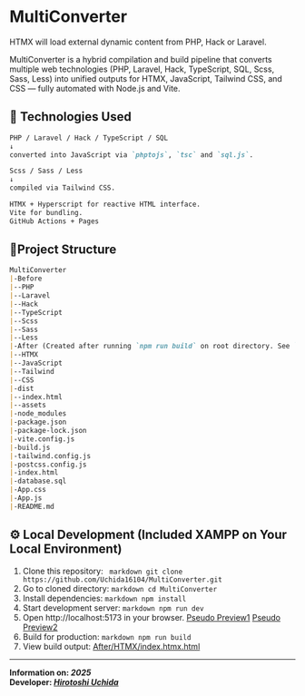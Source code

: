 # MultiConverter

HTMX will load external dynamic content from PHP, Hack or Laravel.


MultiConverter is a hybrid compilation and build pipeline that converts multiple web technologies (PHP, Laravel, Hack, TypeScript, SQL, Scss, Sass, Less) into unified outputs for HTMX, JavaScript, Tailwind CSS, and CSS — fully automated with Node.js and Vite.

## 🧠 Technologies Used

```markdown
PHP / Laravel / Hack / TypeScript / SQL
↓
converted into JavaScript via `phptojs`, `tsc` and `sql.js`.

Scss / Sass / Less
↓
compiled via Tailwind CSS.

HTMX + Hyperscript for reactive HTML interface.
Vite for bundling.
GitHub Actions + Pages
```

## 📁Project Structure

```markdown
MultiConverter
|-Before
|--PHP
|--Laravel
|--Hack
|--TypeScript
|--Scss
|--Sass
|--Less
|-After (Created after running `npm run build` on root directory. See `gh-pages` branch.
|--HTMX
|--JavaScript      
|--Tailwind      
|--CSS    
|-dist
|--index.html
|--assets
|-node_modules
|-package.json
|-package-lock.json
|-vite.config.js
|-build.js
|-tailwind.config.js
|-postcss.config.js
|-index.html
|-database.sql
|-App.css
|-App.js
|-README.md
```

## ⚙️ ️ Local Development (Included XAMPP on Your Local Environment)

1. Clone this repository: ``` markdown git clone https://github.com/Uchida16104/MultiConverter.git```
2. Go to cloned directory: ```markdown cd MultiConverter```
3. Install dependencies: ```markdown npm install```
4. Start development server: ```markdown npm run dev```
5. Open http://localhost:5173 in your browser. [Pseudo Preview1](https://multiconverter.onrender.com) [Pseudo Preview2](https://multi-converter-five.vercel.app)
6. Build for production: ```markdown npm run build```
7. View build output: [After/HTMX/index.htmx.html](After/HTMX/index.htmx.html)

---
**Information on: *2025***  
**Developer: *[Hirotoshi Uchida](https://hirotoshiuchida.onrender.com)***
